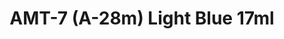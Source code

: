 ---
layout: product
title: "AMT-7 (A-28m) Light Blue 17ml"
price: "300" 
desc: "Akrilna boja 17mL"
img_path: "/assets/img/AK2244.jpg"
brand: "AK "
available: false
special_offer: false
new: false
soon: false
cat: "020000"
subcat: "020200"
subsubcat: "020203"
sifra: "AK2244"
---
